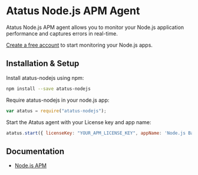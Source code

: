 Atatus Node.js APM Agent
=========================

Atatus Node.js APM agent allows you to monitor your Node.js application performance and captures errors in real-time.

[Create a free account](https:///www.atatus.com) to start monitoring your Node.js apps.


Installation & Setup
--------------------

Install atatus-nodejs using npm:

```bash
npm install --save atatus-nodejs
```

Require atatus-nodejs in your node.js app:

```javascript
var atatus = require("atatus-nodejs");
```

Start the Atatus agent with your License key and app name:

```javascript
atatus.start({ licenseKey: "YOUR_APM_LICENSE_KEY", appName: 'Node.js Backend' });
```


## Documentation

- [Node.js APM](https://docs.atatus.com/docs/application-monitoring/nodejs/application-installation-setup.html)

